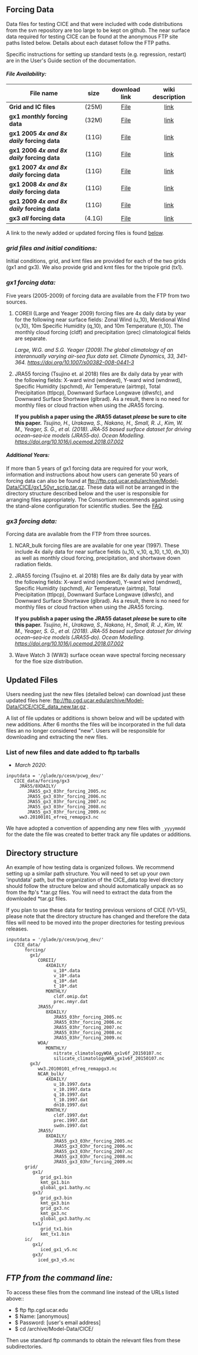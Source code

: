 ## Forcing Data

Data files for testing CICE and that were included with code distributions from the svn repository are too large to be kept on github. The near surface data required for testing CICE can be found at the anonymous FTP site paths listed below. Details about each dataset follow the FTP paths.

Specific instructions for setting up standard tests (e.g. regression, restart) are in the User's Guide section of the documentation.

#### _File Availability:_

File name | size | download link | wiki description |
----|:---:|:---:|:---:|
| **Grid and IC files** | (25M) | [File](ftp://ftp.cgd.ucar.edu/archive/Model-Data/CICE/CICE_data_ic_grid.tar.gz) | [link](https://github.com/CICE-Consortium/CICE/wiki/CICE-Input-Data/#grid-files-and-initial-conditions) |
| **gx1 *monthly* forcing data** | (32M) | [File](ftp://ftp.cgd.ucar.edu/archive/Model-Data/CICE/CICE_data_forcing_gx1_MONTHLY.tar.gz) | [link](https://github.com/CICE-Consortium/CICE/wiki/CICE-Input-Data/#gx1-forcing-data) |
| **gx1 2005 *4x and 8x daily* forcing data** | (11G) | [File](ftp://ftp.cgd.ucar.edu/archive/Model-Data/CICE/CICE_data_forcing_gx1_2005.tar.gz) | [link](https://github.com/CICE-Consortium/CICE/wiki/CICE-Input-Data/#gx1-forcing-data) |
| **gx1 2006 *4x and 8x daily* forcing data** | (11G) | [File](ftp://ftp.cgd.ucar.edu/archive/Model-Data/CICE/CICE_data_forcing_gx1_2006.tar.gz) | [link](https://github.com/CICE-Consortium/CICE/wiki/CICE-Input-Data/#gx1-forcing-data) |
| **gx1 2007 *4x and 8x daily* forcing data** | (11G) | [File](ftp://ftp.cgd.ucar.edu/archive/Model-Data/CICE/CICE_data_forcing_gx1_2007.tar.gz) | [link](https://github.com/CICE-Consortium/CICE/wiki/CICE-Input-Data/#gx1-forcing-data) |
| **gx1 2008 *4x and 8x daily* forcing data** | (11G) | [File](ftp://ftp.cgd.ucar.edu/archive/Model-Data/CICE/CICE_data_forcing_gx1_2008.tar.gz) | [link](https://github.com/CICE-Consortium/CICE/wiki/CICE-Input-Data/#gx1-forcing-data) |
| **gx1 2009 *4x and 8x daily* forcing data** | (11G) | [File](ftp://ftp.cgd.ucar.edu/archive/Model-Data/CICE/CICE_data_forcing_gx1_2009.tar.gz) | [link](https://github.com/CICE-Consortium/CICE/wiki/CICE-Input-Data/#gx1-forcing-data) |
| **gx3 *all* forcing data** | (4.1G) | [File](ftp://ftp.cgd.ucar.edu/archive/Model-Data/CICE/CICE_data_forcing_gx3_all.tar.gz) | [link](https://github.com/CICE-Consortium/CICE/wiki/CICE-Input-Data/#gx1-forcing-data) |

A link to the newly added or updated forcing files is found [below](https://github.com/CICE-Consortium/CICE/wiki/CICE-Input-Data#updated-files).


### _**grid files and initial conditions:**_

Initial conditions, grid, and kmt files are provided for each of the two grids (gx1 and gx3). We also provide grid and kmt files for the tripole grid (tx1). 

### _**gx1 forcing data:**_

Five years (2005-2009) of forcing data are available from the FTP from two sources. 

1) COREII (Large and Yeager 2009) forcing files are 4x daily data by year for the following near surface fields: Zonal Wind (u_10), Meridional Wind (v_10), 10m Specific Humidity (q_10), and 10m Temperature (t_10). The monthly cloud forcing (cldf) and precipitation (prec) climatological fields are separate.

   _Large, W.G. and S.G. Yeager (2009).The global climatology of an interannually varying air-sea flux data set. Climate Dynamics, 33, 341-364. https://doi.org/10.1007/s00382-008-0441-3_

2) JRA55 forcing (Tsujino et. al 2018) files are 8x daily data by year with the following fields: X-ward wind (wndewd), Y-ward wind (wndnwd), Specific Humidity (spchmd), Air Temperature (airtmp), Total Precipitation (ttlpcp), Downward Surface Longwave (dlwsfc), and Downward Surface Shortwave (glbrad). As a result, there is no need for monthly files or cloud fraction when using the JRA55 forcing.

   **If you publish a paper using the JRA55 dataset *please* be sure to cite this paper.** _Tsujino, H., Urakawa, S., Nakano, H., Small, R. J., Kim, W. M., Yeager, S. G., et al. (2018). JRA‐55 based surface dataset for driving ocean–sea‐ice models (JRA55‐do). Ocean Modelling. https://doi.org/10.1016/j.ocemod.2018.07.002_ 

#### _**Additional Years:**_

If more than 5 years of gx1 forcing data are required for your work, information and instructions about how users can generate 50 years of forcing data can also be found at ftp://ftp.cgd.ucar.edu/archive/Model-Data/CICE/gx1_50yr_scrip.tar.gz. These data will not be arranged in the directory structure described below and the user is responsible for arranging files appropriately.  The Consortium recommends against using the stand-alone configuration for scientific studies.  See the [FAQ](https://github.com/CICE-Consortium/About-Us/wiki/FAQ-(Frequently-Asked-Questions)#stand-alone-configuration-and-forcing).

### _**gx3 forcing data:**_

Forcing data are available from the FTP from three sources. 

1) NCAR_bulk forcing files are are available for one year (1997). These include 4x daily data for near surface fields (u_10, v_10, q_10, t_10, dn_10) as well as monthly cloud forcing, precipitation, and shortwave down radiation fields. 

2) JRA55 forcing (Tsujino et. al 2018) files are 8x daily data by year with the following fields: X-ward wind (wndewd), Y-ward wind (wndnwd), Specific Humidity (spchmd), Air Temperature (airtmp), Total Precipitation (ttlpcp), Downward Surface Longwave (dlwsfc), and Downward Surface Shortwave (glbrad). As a result, there is no need for monthly files or cloud fraction when using the JRA55 forcing.

   **If you publish a paper using the JRA55 dataset *please* be sure to cite this paper.** _Tsujino, H., Urakawa, S., Nakano, H., Small, R. J., Kim, W. M., Yeager, S. G., et al. (2018). JRA‐55 based surface dataset for driving ocean–sea‐ice models (JRA55‐do). Ocean Modelling. https://doi.org/10.1016/j.ocemod.2018.07.002_ 

3) Wave Watch 3 (WW3) surface ocean wave spectral forcing necessary for the floe size distribution.

## Updated Files
Users needing just the new files (detailed below) can download just these updated files here: ftp://ftp.cgd.ucar.edu/archive/Model-Data/CICE/CICE_data_new.tar.gz . 

A list of file updates or additions is shown below and will be updated with new additions. After 6 months the files will be incorporated in the full data files an no longer considered "new". Users will be responsible for downloading and extracting the new files.

### List of new files and date added to ftp tarballs
* _March 2020_: 

```
inputdata = '/glade/p/cesm/pcwg_dev/'   
   CICE_data/forcing/gx3
     JRA55/8XDAILY/
        JRA55_gx3_03hr_forcing_2005.nc
        JRA55_gx3_03hr_forcing_2006.nc
        JRA55_gx3_03hr_forcing_2007.nc 
        JRA55_gx3_03hr_forcing_2008.nc 
        JRA55_gx3_03hr_forcing_2009.nc
     ww3.20100101_efreq_remapgx3.nc
```

We have adopted a convention of appending any new files with `_yyyymmdd` for the date the file was created to better track any file updates or additions. 

## Directory structure

An example of how testing data is organized follows. We recommend setting up a similar path structure. You will need to set up your own 'inputdata' path, but the organization of the CICE_data top level directory should follow the structure below and should automatically unpack as so from the ftp's *.tar.gz files. You will need to extract the data from the downloaded *tar.gz files.

If you plan to use these data for testing previous versions of CICE (V1-V5), please note that the directory structure has changed and therefore the data files will need to be moved into the proper directories for testing previous releases.

```
inputdata = '/glade/p/cesm/pcwg_dev/'   
   CICE_data/
       forcing/
         gx1/
            COREII/
               4XDAILY/
                  u_10*.data
                  v_10*.data
                  q_10*.dat
                  t_10*.dat
               MONTHLY/
                  cldf.omip.dat
                  prec.nmyr.dat
            JRA55/
               8XDAILY/
                  JRA55_03hr_forcing_2005.nc
                  JRA55_03hr_forcing_2006.nc
                  JRA55_03hr_forcing_2007.nc
                  JRA55_03hr_forcing_2008.nc
                  JRA55_03hr_forcing_2009.nc
            WOA/
               MONTHLY/
                  nitrate_climatologyWOA_gx1v6f_20150107.nc
                  silicate_climatologyWOA_gx1v6f_20150107.nc
         gx3/
            ww3.20100101_efreq_remapgx3.nc
            NCAR_bulk/
               4XDAILY/
                  u_10.1997.data
                  v_10.1997.data
                  q_10.1997.dat
                  t_10.1997.dat
                  dn10.1997.dat
               MONTHLY/
                  cldf.1997.dat
                  prec.1997.dat
                  swdn.1997.dat
            JRA55/
               8XDAILY/
                  JRA55_gx3_03hr_forcing_2005.nc
                  JRA55_gx3_03hr_forcing_2006.nc
                  JRA55_gx3_03hr_forcing_2007.nc
                  JRA55_gx3_03hr_forcing_2008.nc
                  JRA55_gx3_03hr_forcing_2009.nc
       grid/
          gx1/
             grid_gx1.bin
             kmt_gx1.bin
             global_gx1.bathy.nc
          gx3/
             grid_gx3.bin
             kmt_gx3.bin
             grid_gx3.nc
             kmt_gx3.nc
             global_gx3.bathy.nc
          tx1/
             grid_tx1.bin
             kmt_tx1.bin
       ic/
          gx1/
             iced_gx1_v5.nc
          gx3/
            iced_gx3_v5.nc
```

## _**FTP from the command line:**_

To access these files from the command line instead of the URLs listed above::

*    $ ftp ftp.cgd.ucar.edu
*    $ Name: [anonymous]
*    $ Password: [user's email address]
*    $ cd /archive/Model-Data/CICE/

Then use standard ftp commands to obtain the relevant files from these subdirectories.